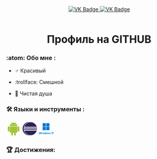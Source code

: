<div id="badges" align ="center">
  <a href= "https://vk.com/idid526439921">
    <img src = "https://img.shields.io/badge/VK-blue?style=for-the-badge&logo=VK&logoColor=white" alt="VK Badge"/>
  </a>

  <a href="https://mail.google.com/mail/u/2/#inbox">
    <img src = "https://img.shields.io/badge/EMAIL-red?style=for-the-badge&logo=Gmail&logoColor=white" alt="VK Badge"/>
  </a>
</div>

<div id="viewprof" align="center">
<img src="https://komarev.com/ghpvc/?username=Ahomit38&style-flat-square&color=blue" alt=""/>
</div>

<div id="heythere" align="center">
<h1>Профиль на GITHUB</h1>
</div>

### :atom: Обо мне :

- :male_sign: Красивый

- :trollface: Смешной

- :low_brightness: Чистая душа

### :hammer_and_wrench: Языки и инструменты :

<div>
  <img src="https://github.com/devicons/devicon/blob/master/icons/android/android-plain.svg" width="40" height="40"/>
  <img src="https://github.com/devicons/devicon/blob/master/icons/eclipse/eclipse-plain.svg" width="40" height="40"/>
  <img src="https://github.com/devicons/devicon/blob/master/icons/windows11/windows11-original-wordmark.svg" width="40" height="40"/>
</div>

### :trophy: Достижения:
